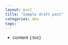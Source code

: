 ```yaml
---
layout: post
title: "Sample draft post"
categories: dev
tags: 
---
```


* content
{:toc}

<!--more-->

[jekyll]:         https://jekyllrb.com